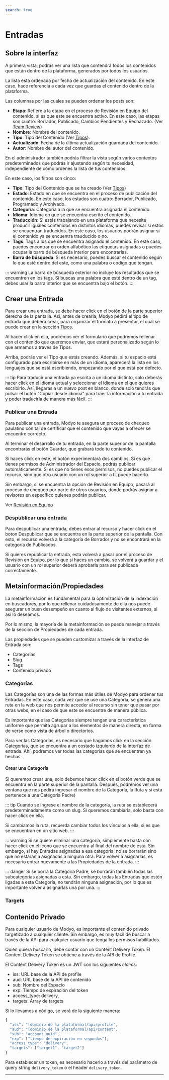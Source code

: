 ```yaml
---
search: true
---
```


# Entradas

## Sobre la interfaz

A primera vista, podrás ver una lista que contendrá todos los contenidos que están dentro de la plataforma, generados por todos los usuarios.

La lista está ordenada por fecha de actualización del contenido. En este caso, hace referencia a cada vez que guardas el contenido dentro de la plataforma.

Las columnas por las cuales se pueden ordenar los posts son:

- **Etapa**: Refiere a la etapa en el proceso de Revisión en Equipo del contenido, si es que este se encuentra activo. En este caso, las etapas son cuatro: Borrador, Publicado, Cambios Pendientes y Rechazado. (Ver [Team Review](/guides/platform/team-review.html))
- **Nombre**: Nombre del contenido.
- **Tipo**: Tipo del Contenido (Ver [Tipos](/guides/content/types.html)).
- **Actualizado**: Fecha de la última actualización guardada del contenido.
- **Autor**: Nombre del autor del contenido.

En el administrador también podrás filtrar la vista según varios contextos predeterminados que podrás ir ajustando según tu necesidad, independiente de cómo ordenes la lista de tus contenidos.

En este caso, los filtros son cinco:

- **Tipo**: Tipo del Contenido que se ha creado (Ver [Tipos](/guides/content/types.html))
- **Estado**: Estado en que se encuentra en el proceso de publicación del contenido. En este caso, los estados son cuatro: Borrador, Publicado, Programado y Archivado.
- **Categoría**: Categoría a la que se encuentra asignada el contenido.
- **Idioma**: Idioma en que se encuentra escrito el contenido.
- **Traducción**: Si estás trabajando en una plataforma que necesite producir iguales contenidos en distintos idiomas, puedes revisar si estos se encuentran  traducidos. En este caso, los usuarios podrán asignar si el contenido ya se encuentra trauducido o no.
- **Tags**: Tags a los que se encuentra asignado el contenido. En este caso, puedes encontrar en orden alfabético las etiquetas asignadas o puedes ocupar la barra de búsqueda interior para encontrarlas.
- **Barra de búsqueda**: Si es necesario, puedes buscar el contenido según lo que esté dentro del este, como una palabra o código que tengan.

::: warning
La barra de búsqueda exterior no incluye los resultados que se encuentren en los tags. Si buscas una palabra que esté dentro de un tag, debes usar la barra interior que se encuentra bajo el botón. 
:::

## Crear una Entrada

Para crear una entrada, se debe hacer click en el botón de la parte superior derecha de la pantalla. Así, antes de crearla, Modyo pedirá el tipo de entrada que deberá crear, para organizar el formato a presentar, el cuál se puede crear en la sección [Tipos](/guides/content/types.html).

Al hacer click en ella, podremos ver el formulario que podremos rellenar con el contenido que queremos enviar, que estará personalizado según lo que armamos a través de Tipos.

Arriba, podrás ver el Tipo que estás creando. Además, si tu espacio está configurado para escribirse en más de un idioma, aparecerá la lista en los lenguajes que se está escribiendo, empezando por el que está por defecto.


::: tip
Para traducir una entrada ya escrita a un idioma distinto, solo deberás hacer click en el idioma actual y seleccionar el idioma en el que quieres escribirlo. Así, llegarás a un nuevo post en blanco, donde solo tendrás que pulsar el botón "Copiar desde idioma" para traer la información a tu entrada y poder traducirla de manera más fácil.
:::

### Publicar una Entrada

Para publicar una entrada, Modyo te asegura un proceso de chequeo paulatino con tal de certificar que el contenido que vayas a ofrecer se encuentre correcto.

Al terminar el desarrollo de tu entrada, en la parte superior de la pantalla encontrarás el botón Guardar, que grabará todo tu contenido. 

Si haces click en este, el botón experimentará dos cambios. Si es que tienes permisos de Administrador del Espacio, podrás publicar automáticamente. Si es que no tienes esos permisos, no puedes publicar el recurso, sino que otro usuario con un rol superior a ti, puede hacerlo.

Sin embargo, si se encuentra la opción de Revisión en Equipo, pasará al proceso de chequeo por parte de otros usuarios, donde podrás asignar a revisores en específico quienes podrán publicar. 

Ver [Revisión en Equipo](/guides/platform/team-review.html)


### Despublicar una entrada

Para despublicar una entrada, debes entrar al recurso y hacer click en el boton Despublicar que se encuentra en la parte superior de la pantalla. Con esto, el recurso volverá a la categoría de Borrador y no se encontrará en la categoría de Publicados.

Si quieres republicar la entrada, esta volverá a pasar por el proceso de Revisión en Equipo, por lo que si haces un cambio, se volverá a guardar y el usuario con un rol superior deberá aprobarla para ser publicada correctamente.

## Metainformación/Propiedades

La metainformación es fundamental para la optimización de la indexación en buscadores, por lo que rellenar cuidadosamente de ella nos puede asegurar un buen desempeño en cuanto al flujo de visitantes externos, si así lo deseamos.

Por lo mismo, la mayoría de la metainformación se puede manejar a través de la sección de Propiedades de cada entrada.

Las propiedades que se pueden customizar a través de la interfaz de Entrada son:

- Categorías
- Slug
- Tags
- Contenido privado

### Categorías

Las Categorías son una de las formas más útiles de Modyo para ordenar tus Entradas. En este caso, cada vez que se use una Categoría, se genera una ruta en la web que nos permite acceder al recurso sin tener que pasar por otras webs, en el caso de que este se encuentre de manera pública.

Es importante que las Categorías siempre tengan una característica uniforme que permita agrupar a los elementos de manera directa, en forma de verse como vista de árbol o directorios.

Para ver las Categorías, es necesario que hagamos click en la sección Categorías, que se encuentra a un costado izquierdo de la interfaz de entrada. Ahí, podremos ver todas las categorías que se encuentran ya hechas. 

#### Crear una Categoría

Si queremos crear una, solo debemos hacer click en el botón verde que se encuentra en la parte superior de la pantalla. Después, podremos ver una ventana que nos pedirá ingresar el nombre de la Categoría, la Ruta y si esta pertenece a una Categoría Padre)

::: tip
Cuando se ingrese el nombre de la categoría, la ruta se establecerá predeterminadamente como un slug. Si queremos cambiarla, solo basta con hacer click en ella.

Si cambiamos la ruta, recuerda cambiar todos los vínculos a ella, si es que se encuentran en un sitio web.
:::

::: warning
Si se quiere eliminar una categoría, simplemente basta con hacer click en el ícono que se encuentra al final del nombre de esta. Sin embargo, si hay Entradas asignadas a esa categoría, no se borrarán sino que no estarán a asignadas a ninguna otra. Para volver a asignarlas, es necesario entrar nuevamente a las Propiedades de la entrada.
:::

::: danger
Si se borra la Categoría Padre, se borrarán también todas las subcategorías asignadas a esta. Sin embargo, todas las Entradas que estén ligadas a esta Categoría, no tendrán ninguna asignación, por lo que es importante volver a asignarlas una por una.
:::


### Targets




## Contenido Privado

Para cualquier usuario de Modyo, es importante el contenido privado targetizado a cualquier cliente. Sin embargo, es muy facil de buscar a través de la API para cualquier usuario que tenga los permisos habilitados.

Quien quiera buscarlo, debe contar con un Content Delivery Token. El Content Delivery Token se obtiene a través de la API de Profile.

El Content Delivery Token es un JWT con los siguientes _claims_:

- iss: URL base de la API de profile
- aud: URL base de la API de contenido
- sub: Nombre del Espacio
- exp: Tiempo de expiración del token
- access_type: delivery,
- targets: Array de targets

Si lo llevamos a código, se verá de la siguiente manera:

```javascript
{
  "iss": "[dominio de la plataforma]/api/profile",
  "aud": "[dominio de la plataforma]/api/content",
  "sub": "account_uuid",
  "exp": ["tiempo de expiración en segundos"],
  "access_type": "delivery",
  "targets": ["target1", "target2"]
}

```

Para establecer un token, es necesario hacerlo a través del parámetro de query string ```delivery_token``` o el header ```delivery_token```.

----

